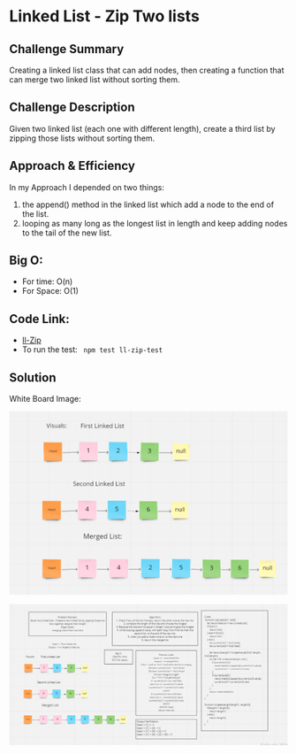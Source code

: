 # Linked List - Zip Two lists

## Challenge Summary
Creating a linked list class that can add nodes, then creating a function that can merge two linked list without sorting them.

## Challenge Description
Given two linked list (each one with different length), create a third list by zipping those lists without sorting them.

## Approach & Efficiency
In my Approach I depended on two things:
1. the append() method in the linked list which add a node to the end of the list.
2. looping as many long as the longest list in length and keep adding nodes to the tail of the new list.

## Big O:
- For time: O(n)
- For Space: O(1)

## Code Link:
* [ll-Zip](./ll-zip.js)
* To run the test: ` npm test ll-zip-test`


## Solution
White Board Image:

![](./../../assets/../challenges/assets/zipLl.png)

![](./../../assets/../challenges/assets/zip-llWhiteBoard.png)
